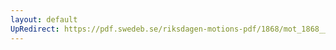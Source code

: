 ```yaml
---
layout: default
UpRedirect: https://pdf.swedeb.se/riksdagen-motions-pdf/1868/mot_1868__ak__00243/mot_1868__ak__00243_001.pdf
---
```

